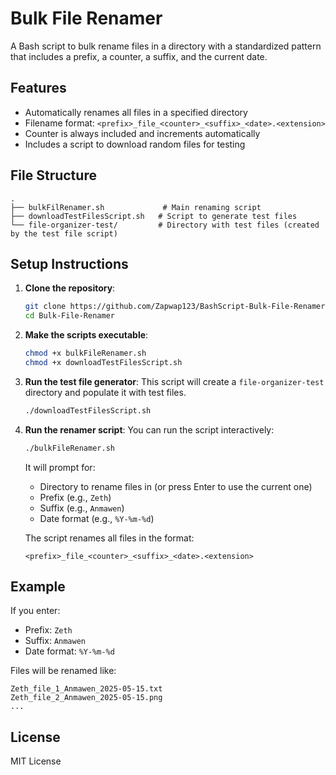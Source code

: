 # Bulk File Renamer

A Bash script to bulk rename files in a directory with a standardized pattern that includes a prefix, a counter, a suffix, and the current date.

## Features

- Automatically renames all files in a specified directory
- Filename format: `<prefix>_file_<counter>_<suffix>_<date>.<extension>`
- Counter is always included and increments automatically
- Includes a script to download random files for testing

## File Structure

```
.
├── bulkFilRenamer.sh             # Main renaming script
├── downloadTestFilesScript.sh   # Script to generate test files
└── file-organizer-test/         # Directory with test files (created by the test file script)
```

## Setup Instructions

1. **Clone the repository**:

   ```bash
   git clone https://github.com/Zapwap123/BashScript-Bulk-File-Renamer
   cd Bulk-File-Renamer
   ```

2. **Make the scripts executable**:

   ```bash
   chmod +x bulkFileRenamer.sh
   chmod +x downloadTestFilesScript.sh
   ```

3. **Run the test file generator**:
   This script will create a `file-organizer-test` directory and populate it with test files.

   ```bash
   ./downloadTestFilesScript.sh
   ```

4. **Run the renamer script**:
   You can run the script interactively:

   ```bash
   ./bulkFileRenamer.sh
   ```

   It will prompt for:

   - Directory to rename files in (or press Enter to use the current one)
   - Prefix (e.g., `Zeth`)
   - Suffix (e.g., `Anmawen`)
   - Date format (e.g., `%Y-%m-%d`)

   The script renames all files in the format:

   ```
   <prefix>_file_<counter>_<suffix>_<date>.<extension>
   ```

## Example

If you enter:

- Prefix: `Zeth`
- Suffix: `Anmawen`
- Date format: `%Y-%m-%d`

Files will be renamed like:

```
Zeth_file_1_Anmawen_2025-05-15.txt
Zeth_file_2_Anmawen_2025-05-15.png
...
```

## License

MIT License
